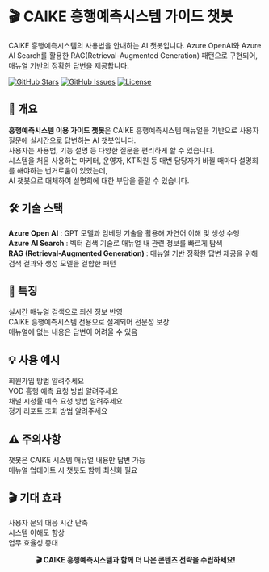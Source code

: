 # 🎬 CAIKE 흥행예측시스템 가이드 챗봇

CAIKE 흥행예측시스템의 사용법을 안내하는 AI 챗봇입니다. Azure OpenAI와 Azure AI Search를 활용한 RAG(Retrieval-Augmented Generation) 패턴으로 구현되어, 매뉴얼 기반의 정확한 답변을 제공합니다.

[![GitHub Stars](https://img.shields.io/github/stars/JeongHyeon-Kang/caikebot)](https://github.com/JeongHyeon-Kang/caikebot)
[![GitHub Issues](https://img.shields.io/github/issues/JeongHyeon-Kang/caikebot)](https://github.com/JeongHyeon-Kang/caikebot/issues)
[![License](https://img.shields.io/badge/license-MIT-blue.svg)](LICENSE)

## 🚀 개요
**흥행예측시스템 이용 가이드 챗봇**은 CAIKE 흥행예측시스템 매뉴얼을 기반으로 사용자 질문에 실시간으로 답변하는 AI 챗봇입니다.  
사용자는 사용법, 기능 설명 등 다양한 질문을 편리하게 할 수 있습니다.  
시스템을 처음 사용하는 마케터, 운영자, KT직원 등 매번 담당자가 바뀔 때마다 설명회를 해야하는 번거로움이 있었는데,  
AI 챗봇으로 대체하여 설명회에 대한 부담을 줄일 수 있습니다.  

## 🛠️ 기술 스택
**Azure Open AI** : GPT 모델과 임베딩 기술을 활용해 자연어 이해 및 생성 수행  
**Azure AI Search** : 벡터 검색 기술로 매뉴얼 내 관련 정보를 빠르게 탐색  
**RAG (Retrieval-Augmented Generation)** : 매뉴얼 기반 정확한 답변 제공을 위해 검색 결과와 생성 모델을 결합한 패턴  

## 🎯 특징
실시간 매뉴얼 검색으로 최신 정보 반영  
CAIKE 흥행예측시스템 전용으로 설계되어 전문성 보장  
매뉴얼에 없는 내용은 답변이 어려울 수 있음  

## 💡 사용 예시
회원가입 방법 알려주세요  
VOD 흥행 예측 요청 방법 알려주세요  
채널 시청률 예측 요청 방법 알려주세요  
정기 리포트 조회 방법 알려주세요  

## ⚠️ 주의사항
챗봇은 CAIKE 시스템 매뉴얼 내용만 답변 가능  
매뉴얼 업데이트 시 챗봇도 함께 최신화 필요  

## 🎬 기대 효과
사용자 문의 대응 시간 단축  
시스템 이해도 향상  
업무 효율성 증대  

<div align="center">

**🎬 CAIKE 흥행예측시스템과 함께 더 나은 콘텐츠 전략을 수립하세요!**

</div>